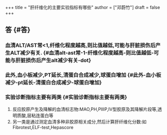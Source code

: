 +++
title = "肝纤维化的主要实验指标有哪些"
author = ["邓蔚竹"]
draft = false
+++

## 答 {#答}


### 血清ALT/AST常<1,纤维化程度越高,则比值越低,可能与肝脏损伤后产生ALT减少有关. {#血清alt-ast常-1-纤维化程度越高-则比值越低-可能与肝脏损伤后产生alt减少有关-dot}


### 此外,血小板减少,PT延长,清蛋白合成减少,球蛋白增加 {#此外-血小板减少-pt延长-清蛋白合成减少-球蛋白增加}


### 实验诊断指标主要有两类 {#实验诊断指标主要有两类}

1.  反应胶原产生及降解的血清标志物:MAO,PH,PIIIP,IV型胶原及其降解片段等,透明质酸,层粘连蛋白等
2.  另一类是通过测定血清多种非胶原相关成分,然后计算肝纤维化分数:如Fibrotest,ELF-test,Hepascore